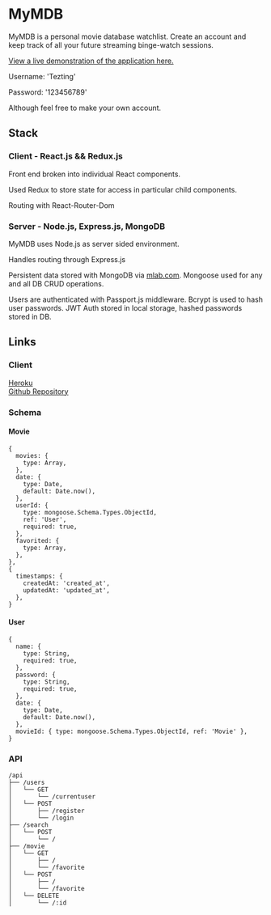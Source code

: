# MyMDB

MyMDB is a personal movie database watchlist. Create an account and keep track of all your future streaming binge-watch sessions.

[View a live demonstration of the application here.](https://mymdb-client.herokuapp.com/)

Username: 'Tezting'

Password: '123456789'

Although feel free to make your own account.

## Stack

### Client - React.js && Redux.js

Front end broken into individual React components.

Used Redux to store state for access in particular child components.

Routing with React-Router-Dom

### Server - Node.js, Express.js, MongoDB

MyMDB uses Node.js as server sided environment.

Handles routing through Express.js

Persistent data stored with MongoDB via [mlab.com](http://www.mlab.com). Mongoose used for any and all DB CRUD operations.

Users are authenticated with Passport.js middleware. Bcrypt is used to hash user passwords. JWT Auth stored in local storage, hashed passwords stored in DB.

## Links

### Client

[Heroku](https://mymdb-client.herokuapp.com/)  
[Github Repository](https://github.com/Fantosism/mymdb)

### Schema

#### Movie

```
{
  movies: {
    type: Array,
  },
  date: {
    type: Date,
    default: Date.now(),
  },
  userId: {
    type: mongoose.Schema.Types.ObjectId,
    ref: 'User',
    required: true,
  },
  favorited: {
    type: Array,
  },
},
{
  timestamps: {
    createdAt: 'created_at',
    updatedAt: 'updated_at',
  },
}
```

#### User

```
{
  name: {
    type: String,
    required: true,
  },
  password: {
    type: String,
    required: true,
  },
  date: {
    type: Date,
    default: Date.now(),
  },
  movieId: { type: mongoose.Schema.Types.ObjectId, ref: 'Movie' },
}
```

### API

```
/api
├── /users
│   └── GET
│       └── /currentuser
│   └── POST
│       ├── /register
│       └── /login
├── /search
│   └── POST
│       └── /
├── /movie
│   └── GET
│       ├── /
│       └── /favorite
│   └── POST
│       ├── /
│       └── /favorite
│   └── DELETE
│       └── /:id
```
